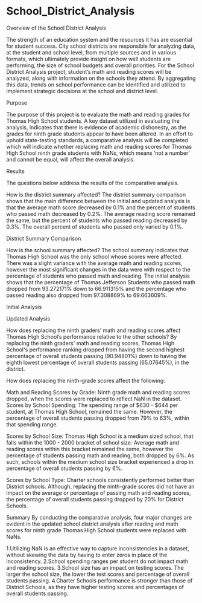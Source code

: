 # School_District_Analysis

Overview of the School District Analysis

The strength of an education system and the resources it has are essential for student success. City school districts are responsible for analyzing data, at the student and school level, from multiple sources and in various formats, which ultimately provide insight on how well students are performing, the size of school budgets and overall priorities. For the School District Analysis project, student’s math and reading scores will be analyzed, along with information on the schools they attend. By aggregating this data, trends on school performance can be identified and utilized to implement strategic decisions at the school and district level.

Purpose

The purpose of this project is to evaluate the math and reading grades for Thomas High School students. A key dataset utilized in evaluating the analysis, indicates that there is evidence of academic dishonesty, as the grades for ninth grade students appear to have been altered. In an effort to uphold state-testing standards, a comparative analysis will be completed which will indicate whether replacing math and reading scores for Thomas High School ninth grade students with NaNs, which means ‘not a number’ and cannot be equal, will affect the overall analysis.

Results

The questions below address the results of the comparative analysis.

How is the district summary affected?
The district summary comparison shows that the main difference between the initial and updated analysis is that the average math score decreased by 0.1% and the percent of students who passed math decreased by 0.2%. The average reading score remained the same, but the percent of students who passed reading decreased by 0.3%. The overall percent of students who passed only varied by 0.1%.

District Summary Comparison

How is the school summary affected?
The school summary indicates that Thomas High School was the only school whose scores were affected. There was a slight variance with the average math and reading scores, however the most significant changes in the data were with respect to the percentage of students who passed math and reading. The initial analysis shows that the percentage of Thomas Jefferson Students who passed math dropped from 93.272171% down to 66.911315% and the percentage who passed reading also dropped from 97.308869% to 69.663609%.

Initial Analysis

Updated Analysis

How does replacing the ninth graders’ math and reading scores affect Thomas High School’s performance relative to the other schools?
By replacing the ninth graders' math and reading scores, Thomas High School's performance ranking dropped from having the second highest percentage of overall students passing (90.94801%) down to having the eighth lowest percentage of overall students passing (65.07645%), in the district.

How does replacing the ninth-grade scores affect the following:

Math and Reading Scores by Grade: Ninth grade math and reading scores dropped, when the scores were replaced to reflect NaN in the dataset.
Scores by School Spending: The spending range of $630 - $644 per student, at Thomas High School, remained the same. However, the percentage of overall students passing dropped from 79% to 63%, within that spending range.

Scores by School Size: Thomas High School is a medium sized school, that falls within the 1000 - 2000 bracket of school size. Average math and reading scores within this bracket remained the same, however the percentage of students passing math and reading, both dropped by 6%. As such, schools within the medium school size bracket experienced a drop in percentage of overall students passing by 6%.

Scores by School Type: Charter schools consistently performed better than District schools. Although, replacing the ninth-grade scores did not have an impact on the average or percentage of passing math and reading scores, the percentage of overall students passing dropped by 20% for District Schools.

Summary
By conducting the comparative analysis, four major changes are evident in the updated school district analysis after reading and math scores for ninth grade Thomas High School students were replaced with NaNs.

1.Utilizing NaN is an effective way to capture inconsistencies in a dataset, without skewing the data by having to enter zeros in place of the inconsistency.
2.School spending ranges per student do not impact math and reading scores.
3.School size has an impact on testing scores. The larger the school size, the lower the test scores and percentage of overall students passing.
4.Charter Schools performance is stronger than those of District Schools, as they have higher testing scores and percentages of overall students passing.
